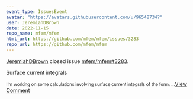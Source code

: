 ```yaml
---
event_type: IssuesEvent
avatar: "https://avatars.githubusercontent.com/u/96548734?"
user: JeremiahDBrown
date: 2022-11-15
repo_name: mfem/mfem
html_url: https://github.com/mfem/mfem/issues/3283
repo_url: https://github.com/mfem/mfem
---
```


<a href='https://github.com/JeremiahDBrown' target='_blank'>JeremiahDBrown</a> closed issue <a href='https://github.com/mfem/mfem/issues/3283' target='_blank'>mfem/mfem#3283</a>.

<p>Surface current integrals</p><small>I'm working on some calculations involving surface current integrals of the form:...</small><a href='https://github.com/mfem/mfem/issues/3283' target='_blank'>View Comment</a>
